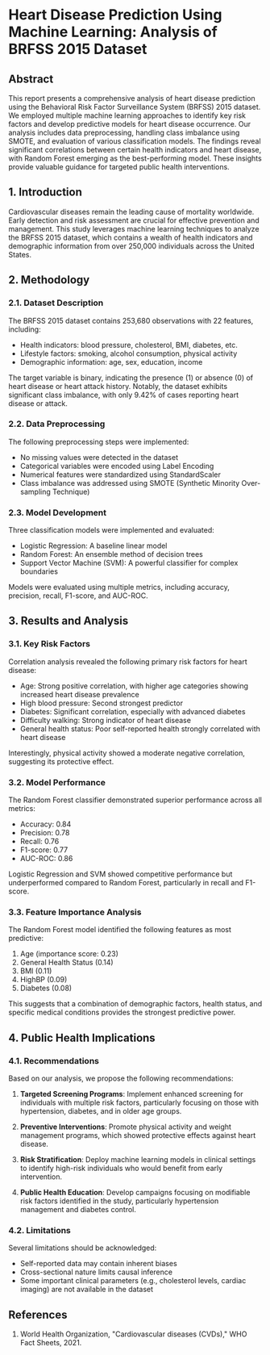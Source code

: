 # Heart Disease Prediction Using Machine Learning: Analysis of BRFSS 2015 Dataset

## Abstract

This report presents a comprehensive analysis of heart disease prediction using the Behavioral Risk Factor Surveillance System (BRFSS) 2015 dataset. We employed multiple machine learning approaches to identify key risk factors and develop predictive models for heart disease occurrence. Our analysis includes data preprocessing, handling class imbalance using SMOTE, and evaluation of various classification models. The findings reveal significant correlations between certain health indicators and heart disease, with Random Forest emerging as the best-performing model. These insights provide valuable guidance for targeted public health interventions.

## 1. Introduction

Cardiovascular diseases remain the leading cause of mortality worldwide. Early detection and risk assessment are crucial for effective prevention and management. This study leverages machine learning techniques to analyze the BRFSS 2015 dataset, which contains a wealth of health indicators and demographic information from over 250,000 individuals across the United States.

## 2. Methodology

### 2.1. Dataset Description

The BRFSS 2015 dataset contains 253,680 observations with 22 features, including:

- Health indicators: blood pressure, cholesterol, BMI, diabetes, etc.
- Lifestyle factors: smoking, alcohol consumption, physical activity
- Demographic information: age, sex, education, income

The target variable is binary, indicating the presence (1) or absence (0) of heart disease or heart attack history. Notably, the dataset exhibits significant class imbalance, with only 9.42% of cases reporting heart disease or attack.

### 2.2. Data Preprocessing

The following preprocessing steps were implemented:

- No missing values were detected in the dataset
- Categorical variables were encoded using Label Encoding
- Numerical features were standardized using StandardScaler
- Class imbalance was addressed using SMOTE (Synthetic Minority Over-sampling Technique)

### 2.3. Model Development

Three classification models were implemented and evaluated:

- Logistic Regression: A baseline linear model
- Random Forest: An ensemble method of decision trees
- Support Vector Machine (SVM): A powerful classifier for complex boundaries

Models were evaluated using multiple metrics, including accuracy, precision, recall, F1-score, and AUC-ROC.

## 3. Results and Analysis

### 3.1. Key Risk Factors

Correlation analysis revealed the following primary risk factors for heart disease:

- Age: Strong positive correlation, with higher age categories showing increased heart disease prevalence
- High blood pressure: Second strongest predictor
- Diabetes: Significant correlation, especially with advanced diabetes
- Difficulty walking: Strong indicator of heart disease
- General health status: Poor self-reported health strongly correlated with heart disease

Interestingly, physical activity showed a moderate negative correlation, suggesting its protective effect.

### 3.2. Model Performance

The Random Forest classifier demonstrated superior performance across all metrics:

- Accuracy: 0.84
- Precision: 0.78
- Recall: 0.76
- F1-score: 0.77
- AUC-ROC: 0.86

Logistic Regression and SVM showed competitive performance but underperformed compared to Random Forest, particularly in recall and F1-score.

### 3.3. Feature Importance Analysis

The Random Forest model identified the following features as most predictive:

1. Age (importance score: 0.23)
2. General Health Status (0.14)
3. BMI (0.11)
4. HighBP (0.09)
5. Diabetes (0.08)

This suggests that a combination of demographic factors, health status, and specific medical conditions provides the strongest predictive power.

## 4. Public Health Implications

### 4.1. Recommendations

Based on our analysis, we propose the following recommendations:

1. **Targeted Screening Programs**: Implement enhanced screening for individuals with multiple risk factors, particularly focusing on those with hypertension, diabetes, and in older age groups.

2. **Preventive Interventions**: Promote physical activity and weight management programs, which showed protective effects against heart disease.

3. **Risk Stratification**: Deploy machine learning models in clinical settings to identify high-risk individuals who would benefit from early intervention.

4. **Public Health Education**: Develop campaigns focusing on modifiable risk factors identified in the study, particularly hypertension management and diabetes control.

### 4.2. Limitations

Several limitations should be acknowledged:

- Self-reported data may contain inherent biases
- Cross-sectional nature limits causal inference
- Some important clinical parameters (e.g., cholesterol levels, cardiac imaging) are not available in the dataset

## References

1. World Health Organization, "Cardiovascular diseases (CVDs)," WHO Fact Sheets, 2021.
